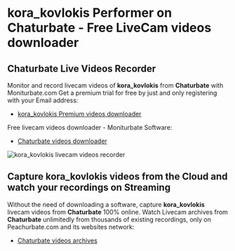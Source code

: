 # kora_kovlokis Performer on Chaturbate - Free LiveCam videos downloader

## Chaturbate Live Videos Recorder

Monitor and record livecam videos of **kora_kovlokis** from **Chaturbate** with Moniturbate.com
Get a premium trial for free by just and only registering with your Email address:
* [kora_kovlokis Premium videos downloader](https://moniturbate.com/request-demo-licence-key.html)

Free livecam videos downloader - Moniturbate Software:
* [Chaturbate videos downloader](https://moniturbate.com/moniturbate-download-software.html)

![kora_kovlokis livecam videos recorder](https://peachurnet.com/templates/moniturbate-software.png)


## Capture kora_kovlokis videos from the Cloud and watch your recordings on Streaming

Without the need of downloading a software, capture **kora_kovlokis** livecam videos from **Chaturbate** 100% online.
Watch Livecam archives from **Chaturbate** unlimitedly from thousands of existing recordings, only on Peachurbate.com and its websites network:
* [Chaturbate videos archives](https://peachurnet.com/)
